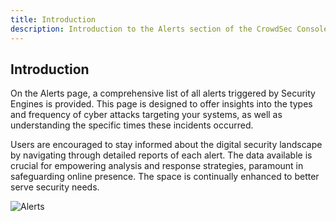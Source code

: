 ```yaml
---
title: Introduction
description: Introduction to the Alerts section of the CrowdSec Console
---
```


## Introduction

On the Alerts page, a comprehensive list of all alerts triggered by Security Engines is provided. This page is designed to offer insights into the types and frequency of cyber attacks targeting your systems, as well as understanding the specific times these incidents occurred.

Users are encouraged to stay informed about the digital security landscape by navigating through detailed reports of each alert. The data available is crucial for empowering analysis and response strategies, paramount in safeguarding online presence. The space is continually enhanced to better serve security needs.

![Alerts](/img/console/alerts/page.png)
